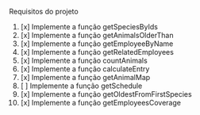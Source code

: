 Requisitos do projeto
1. [x] Implemente a função getSpeciesByIds
2. [x] Implemente a função getAnimalsOlderThan
3. [x] Implemente a função getEmployeeByName
4. [x] Implemente a função getRelatedEmployees
5. [x] Implemente a função countAnimals
6. [x] Implemente a função calculateEntry
7. [x] Implemente a função getAnimalMap
8. [ ] Implemente a função getSchedule
9. [x] Implemente a função getOldestFromFirstSpecies
10. [x] Implemente a função getEmployeesCoverage
